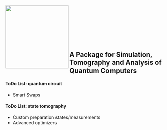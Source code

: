 <img align="left" width="200" height="200" src="https://github.com/GTorlai/PastaQ.jl/blob/master/docs/pastaQ_logo_small.jpg?raw=true">

<br/><br/><br/><br/><br/><br/>

## A Package for Simulation, Tomography and Analysis of Quantum Computers

#### ToDo List: quantum circuit
+ Smart Swaps 

#### ToDo List: state tomography
+ Custom preparation states/measurements
+ Advanced optimizers
